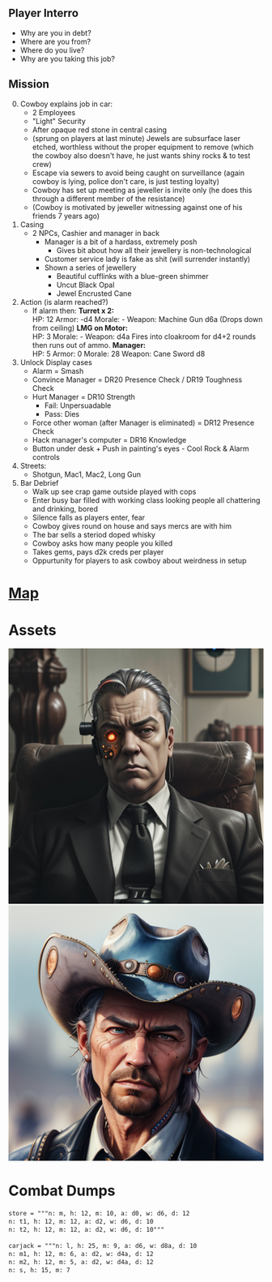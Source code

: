 
## Player Interro
- Why are you in debt?
- Where are you from?
- Where do you live?
- Why are you taking this job?

## Mission
0. Cowboy explains job in car:
	- 2 Employees
	- "Light" Security
	- After opaque red stone in central casing
	- (sprung on players at last minute) Jewels are subsurface laser etched, worthless without the proper equipment to remove (which the cowboy also doesn't have, he just wants shiny rocks & to test crew)
	- Escape via sewers to avoid being caught on surveillance (again cowboy is lying, police don't care, is just testing loyalty)
	- Cowboy has set up meeting as jeweller is invite only (he does this through a different member of the resistance)
	- (Cowboy is motivated by jeweller witnessing against one of his friends 7 years ago)
1. Casing
	- 2 NPCs, Cashier and manager in back
		- Manager is a bit of a hardass, extremely posh
			- Gives bit about how all their jewellery is non-technological
		- Customer service lady is fake as shit (will surrender instantly)
		- Shown a series of jewellery
			- Beautiful cufflinks with a blue-green shimmer
			- Uncut Black Opal
			- Jewel Encrusted Cane
2. Action (is alarm reached?)
	- If alarm then:
			**Turret x 2:**<br> HP: 12 Armor: -d4 Morale: - Weapon: Machine Gun d6a (Drops down from ceiling)
			**LMG on Motor:** <br> HP: 3 Morale: - Weapon: d4a
			Fires into cloakroom for d4+2 rounds then runs out of ammo.
			**Manager:**<br> HP: 5 Armor: 0 Morale: 28 Weapon: Cane Sword d8
3. Unlock Display cases
	- Alarm = Smash
	- Convince Manager = DR20 Presence Check / DR19 Toughness Check
	- Hurt Manager = DR10 Strength
		- Fail: Unpersuadable
		- Pass: Dies
	- Force other woman (after Manager is eliminated) = DR12 Presence Check
	- Hack manager's computer = DR16 Knowledge
	- Button under desk + Push in painting's eyes - Cool Rock & Alarm controls 
6. Streets:
	- Shotgun, Mac1, Mac2, Long Gun
7. Bar Debrief
	- Walk up see crap game outside played with cops
	- Enter busy bar filled with working class looking people all chattering and drinking, bored
	- Silence falls as players enter, fear
	- Cowboy gives round on house and says mercs are with him
	- The bar sells a steriod doped whisky
	- Cowboy asks how many people you killed
	- Takes gems, pays d2k creds per player
	- Oppurtunity for players to ask cowboy about weirdness in setup

# [Map](https://excalidraw.com/#json=W_biwfYzY6NURPXNTLv3z,WfTky5C1MT0JoVaBKRASdg)
# Assets 
![manager](https://github.com/WayfaringBloke/dnd/blob/main/assets/m1/manager.png?raw=true)![Ronald](https://github.com/WayfaringBloke/dnd/blob/main/assets/rnpc/Ronald.png?raw=true)
# Combat Dumps
```
store = """n: m, h: 12, m: 10, a: d0, w: d6, d: 12
n: t1, h: 12, m: 12, a: d2, w: d6, d: 10
n: t2, h: 12, m: 12, a: d2, w: d6, d: 10"""

carjack = """n: l, h: 25, m: 9, a: d6, w: d8a, d: 10
n: m1, h: 12, m: 6, a: d2, w: d4a, d: 12
n: m2, h: 12, m: 5, a: d2, w: d4a, d: 12
n: s, h: 15, m: 7
```
<!--stackedit_data:
eyJoaXN0b3J5IjpbLTE3MzY2NzUwOTEsMTMwMTcwNjEwMV19
-->